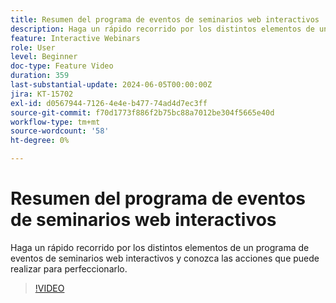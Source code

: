 ```yaml
---
title: Resumen del programa de eventos de seminarios web interactivos
description: Haga un rápido recorrido por los distintos elementos de un programa de eventos de seminarios web interactivos y conozca las acciones que puede realizar para perfeccionarlo.
feature: Interactive Webinars
role: User
level: Beginner
doc-type: Feature Video
duration: 359
last-substantial-update: 2024-06-05T00:00:00Z
jira: KT-15702
exl-id: d0567944-7126-4e4e-b477-74ad4d7ec3ff
source-git-commit: f70d1773f886f2b75bc88a7012be304f5665e40d
workflow-type: tm+mt
source-wordcount: '58'
ht-degree: 0%

---
```


# Resumen del programa de eventos de seminarios web interactivos

Haga un rápido recorrido por los distintos elementos de un programa de eventos de seminarios web interactivos y conozca las acciones que puede realizar para perfeccionarlo.

>[!VIDEO](https://video.tv.adobe.com/v/3429640/?learn=on)
